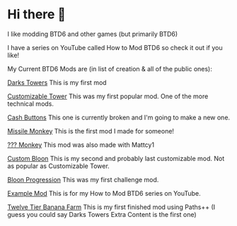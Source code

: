 # Hi there 👋

I like modding BTD6 and other games (but primarily BTD6)

I have a series on YouTube called How to Mod BTD6 so check it out if you like!

My Current BTD6 Mods are (in list of creation & all of the public ones):

[Darks Towers](https://github.com/DarkTerraYT/DarksTowers) This is my first mod

[Customizable Tower](https://github.com/DarkTerraYT/CustomizableTower) This was my first popular mod. One of the more technical mods.

[Cash Buttons](https://github.com/DarkTerraYT/CashButtons) This one is currently broken and I'm going to make a new one.

[Missile Monkey](https://github.com/DarkTerraYT/MissileMonkey) This is the first mod I made for someone! 

[??? Monkey](https://github.com/DarkTerraYT/Cool-Tower) This mod was also made with Mattcy1

[Custom Bloon](https://github.com/DarkTerraYT/CustomBloon) This is my second and probably last customizable mod. Not as popular as Customizable Tower.

[Bloon Progression](https://github.com/DarkTerraYT/BloonProgression) This was my first challenge mod. 

[Example Mod](https://github.com/DarkTerraYT/ExampleMod) This is for my How to Mod BTD6 series on YouTube.

[Twelve Tier Banana Farm](https://github.com/DarkTerraYT/TwelveTierBananaFarm) This is my first finished mod using Paths++ (I guess you could say Darks Towers Extra Content is the first one)
